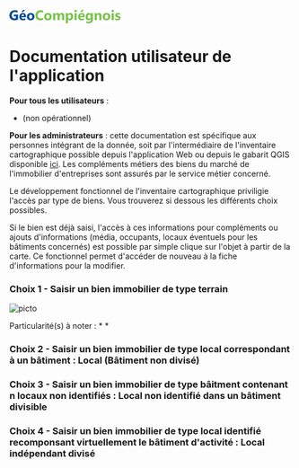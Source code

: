 ![picto](https://github.com/sigagglocompiegne/orga_gest_igeo/blob/master/doc/img/geocompiegnois_2020_reduit_v2.png)

# Documentation utilisateur de l'application #

**Pour tous les utilisateurs** :
- (non opérationnel)

**Pour les administrateurs** : cette documentation est spécifique aux personnes intégrant de la donnée, soit par l'intermédiaire de l'inventaire cartographique possible depuis l'application Web ou depuis le gabarit QGIS disponible [ici](https://github.com/sigagglocompiegne/marcheimmoent/blob/master/gabarit/livrables.md). Les compléments métiers des biens du marché de l'immobilier d'entreprises sont assurés par le service métier concerné.

Le développement fonctionnel de l'inventaire cartographique priviligie l'accès par type de biens. Vous trouverez si dessous les différents choix possibles. 

Si le bien est déjà saisi, l'accès à ces informations pour compléments ou ajouts d'informations (média, occupants, locaux éventuels pour les bâtiments concernés) est possible par simple clique sur l'objet à partir de la carte. Ce fonctionnel permet d'accéder de nouveau à la fiche d'informations pour la modifier.

### Choix 1 - Saisir un bien immobilier de type terrain

![picto](../img/choix_211.png)

Particularité(s) à noter :
* 
* 

### Choix 2 - Saisir un bien immobilier de type local correspondant à un bâtiment : Local (Bâtiment non divisé)

### Choix 3 - Saisir un bien immobilier de type bâitment contenant n locaux non identifiés : Local non identifié dans un bâtiment divisible

### Choix 4 - Saisir un bien immobilier de type local identifié recomponsant virtuellement le bâtiment d'activité : Local indépendant divisé


